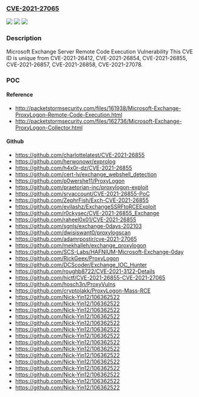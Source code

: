### [CVE-2021-27065](https://cve.mitre.org/cgi-bin/cvename.cgi?name=CVE-2021-27065)
![](https://img.shields.io/static/v1?label=Product&message=Microsoft%20Exchange%20Server%202019%20Cumulative%20Update%208&color=blue)
![](https://img.shields.io/static/v1?label=Version&message=n%2Fa&color=blue)
![](https://img.shields.io/static/v1?label=Vulnerability&message=Remote%20Code%20Execution&color=brighgreen)

### Description

Microsoft Exchange Server Remote Code Execution Vulnerability This CVE ID is unique from CVE-2021-26412, CVE-2021-26854, CVE-2021-26855, CVE-2021-26857, CVE-2021-26858, CVE-2021-27078.

### POC

#### Reference
- http://packetstormsecurity.com/files/161938/Microsoft-Exchange-ProxyLogon-Remote-Code-Execution.html
- http://packetstormsecurity.com/files/162736/Microsoft-Exchange-ProxyLogon-Collector.html

#### Github
- https://github.com/charlottelatest/CVE-2021-26855
- https://github.com/herwonowr/exprolog
- https://github.com/h4x0r-dz/CVE-2021-26855
- https://github.com/cert-lv/exchange_webshell_detection
- https://github.com/p0wershe11/ProxyLogon
- https://github.com/praetorian-inc/proxylogon-exploit
- https://github.com/srvaccount/CVE-2021-26855-PoC
- https://github.com/ZephrFish/Exch-CVE-2021-26855
- https://github.com/evilashz/ExchangeSSRFtoRCEExploit
- https://github.com/r0ckysec/CVE-2021-26855_Exchange
- https://github.com/raheel0x01/CVE-2021-26855
- https://github.com/sgnls/exchange-0days-202103
- https://github.com/dwisiswant0/proxylogscan
- https://github.com/adamrpostjr/cve-2021-27065
- https://github.com/mekhalleh/exchange_proxylogon
- https://github.com/SCS-Labs/HAFNIUM-Microsoft-Exchange-0day
- https://github.com/RickGeex/ProxyLogon
- https://github.com/DCScoder/Exchange_IOC_Hunter
- https://github.com/roughb8722/CVE-2021-3122-Details
- https://github.com/hictf/CVE-2021-26855-CVE-2021-27065
- https://github.com/hosch3n/ProxyVulns
- https://github.com/cryptolakk/ProxyLogon-Mass-RCE
- https://github.com/Nick-Yin12/106362522
- https://github.com/Nick-Yin12/106362522
- https://github.com/Nick-Yin12/106362522
- https://github.com/Nick-Yin12/106362522
- https://github.com/Nick-Yin12/106362522
- https://github.com/Nick-Yin12/106362522
- https://github.com/Nick-Yin12/106362522
- https://github.com/Nick-Yin12/106362522
- https://github.com/Nick-Yin12/106362522
- https://github.com/Nick-Yin12/106362522
- https://github.com/Nick-Yin12/106362522
- https://github.com/Nick-Yin12/106362522
- https://github.com/Nick-Yin12/106362522
- https://github.com/Nick-Yin12/106362522
- https://github.com/Nick-Yin12/106362522

